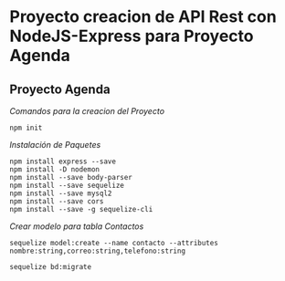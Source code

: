 # Proyecto creacion de API Rest con NodeJS-Express para Proyecto Agenda

## Proyecto Agenda

_Comandos para la creacion del Proyecto_

```
npm init
```

_Instalación de Paquetes_

```
npm install express --save
npm install -D nodemon
npm install --save body-parser
npm install --save sequelize
npm install --save mysql2
npm install --save cors
npm install --save -g sequelize-cli
```

_Crear modelo para tabla Contactos_

```
sequelize model:create --name contacto --attributes nombre:string,correo:string,telefono:string

sequelize bd:migrate
```